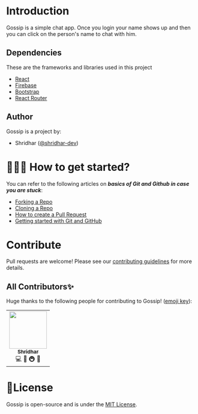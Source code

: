# Introduction
Gossip is a simple chat app. Once you login your name shows up and then you can click on the person's name to chat with him. 


## Dependencies

These are the frameworks and libraries used in this project

- [React](https://reactjs.org)
- [Firebase](https://firebase.google.com/)
- [Bootstrap](https://getbootstrap.com/)
- [React Router](https://reactrouter.com/)


## Author

Gossip is a project by:
-   Shridhar ([@shridhar-dev](https://github.com/shridhar-dev))

# 👨🏻‍💻 How to get started?

You can refer to the following articles on  **_basics of Git and Github in case you are stuck_**:

-   [Forking a Repo](https://help.github.com/en/github/getting-started-with-github/fork-a-repo)
-   [Cloning a Repo](https://help.github.com/en/desktop/contributing-to-projects/creating-a-pull-request)
-   [How to create a Pull Request](https://opensource.com/article/19/7/create-pull-request-github)
-   [Getting started with Git and GitHub](https://towardsdatascience.com/getting-started-with-git-and-github-6fcd0f2d4ac6)

# Contribute
Pull requests are welcome! Please see our  [contributing guidelines](https://github.com/LunarShuttle/Gossip/blob/main/CONTRIBUTING.md) for more details.
## All Contributors✨ 

Huge thanks to the following people for contributing to Gossip! ([emoji key](https://allcontributors.org/docs/en/emoji-key)):

<!-- ALL-CONTRIBUTORS-LIST:START - Do not remove or modify this section -->
<!-- prettier-ignore-start -->
<!-- markdownlint-disable -->
<table>
  <tr>
    <td align="center"><a href="https://github.com/shridhar-dev"><img src="https://avatars.githubusercontent.com/u/52820662?v=4" width="100px;" alt=""/><br /><sub><b>Shridhar</b></sub></a><br/>💻 📖 🚇 🚧</td>
  </tr>
</table>
<!-- markdownlint-restore -->
<!-- prettier-ignore-end -->
<!-- ALL-CONTRIBUTORS-LIST:END -->


# 📄License
Gossip is open-source and is under the  [MIT License](https://github.com/LunarShuttle/Gossip/blob/main/LICENSE).
